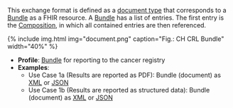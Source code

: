 
This exchange format is defined as a [document type](https://www.hl7.org/fhir/documents.html) that corresponds to a [Bundle](https://www.hl7.org/fhir/bundle.html) as a FHIR resource. A [Bundle](https://www.hl7.org/fhir/bundle.html) has a list of entries. The first entry is the [Composition](https://www.hl7.org/fhir/composition.html), in which all contained entries are then referenced.

{% include img.html img="document.png" caption="Fig.: CH CRL Bundle" width="40%" %}

* **Profile**: [Bundle](StructureDefinition-ch-crl-bundle.html) for reporting to the cancer registry
* **Examples**: 
   * Use Case 1a (Results are reported as PDF): Bundle (document) as [XML](Bundle-BundleUC1aGastro20181201.xml.html) or [JSON](Bundle-BundleUC1aGastro20181201.json.html)
   * Use Case 1b (Results are reported as structured data): Bundle (document) as [XML](Bundle-BundleUC1bGastro20181201.xml.html) or [JSON](Bundle-BundleUC1bGastro20181201.json.html)
